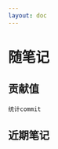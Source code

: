 ```yaml
---
layout: doc
---
```


<script setup>
  import { ref, onMounted } from 'vue'

  // SyntaxError: Named export 'CalendarHeatmap' not found. 
  // The requested module 'vue3-calendar-heatmap' is a CommonJS module, 
  // which may not support all module.exports as named exports.
  // import { CalendarHeatmap } from 'vue3-calendar-heatmap'
  import * as pkg from 'vue3-calendar-heatmap';
  const CalendarHeatmap = pkg.CalendarHeatmap || pkg;

  import { getTimestamp, timestampToFormatTime } from '../utils/date.tool.js';
  import { blog } from '../.vitepress/data/blog/blog.ts'

  const publishDates = ref([])
  const nowDate = ref('1970-01-01')
  const isDarkMode = ref(false)
  const lightRangeColor = ['#ebedf0', '#dae2ee', '#c1def8', '#74b5f1', '#3889de', '#12489b']
  const darkRangeColor = ['#282c34', '#1e3449', '#1e476b', '#1e5887', '#1e6baa', '#2497cf']

  onMounted(() => {
    nowDate.value = getNowDate()

    fetchCommitData("JhouXu", "apecode").then((commitData) => {
      const timestampToDate = (timestamp) => {
        return new Date(timestamp * 1000);
      };

      const processedData = commitData.map((entry) => {
        const weekDate = timestampToDate(entry.week);
        const dailyCommits = entry.days;

        const weeklyData = weekDate.getDay();
        const dailyData = dailyCommits.map((commits, index) => {
          const date = new Date(weekDate);
          date.setDate(weekDate.getDate() + index);
          return { date: getYearMonthDate(date), count: commits };
        });

        return dailyData;
      });

      // 剔除空值
      const processedDataFilter = processedData.flat(Infinity).filter((item) => item.count);

      publishDates.value = processedDataFilter
    });

    darkModeMediaQuery()
  })

  // 获取当前时间
  const getNowDate = () => {
    return timestampToFormatTime(getTimestamp(), 'yyyy-MM-dd') 
  }

  const getYearMonthDate = (dateString) => {
    let D = new Date(dateString);
    let year = D.getFullYear();
    let month = D.getMonth() + 1;
    let day = D.getDate();

    month = month < 10 ? `0${month}` : month;
    day = day < 10 ? `0${day}` : day;

    return `${year}-${month}-${day}`;
  };

  const fetchCommitData = async (owner, repo) => {
    try {
      const accessToken =
        "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";
      const response = await fetch(`https://api.github.com/repos/${owner}/${repo}/stats/commit_activity`, {
        headers: {
          Authorization: `Bearer ${accessToken}`,
        },
      });
      if (response.ok) {
        return await response.json();
      } else {
        console.error(`Failed to fetch commit data: ${response.status}`);
        return null;
      }
    } catch (error) {
      console.error("Error fetching commit data:", error);
      return null;
    }
  };

  const darkModeMediaQuery = () => {
    const htmlElement = document.documentElement;
    const classList = htmlElement.classList;
    // init
    isDarkMode.value = classList.value === '' ? false : true

    // observer
    const observer = new MutationObserver((mutationsList) => {
      isDarkMode.value = classList.value === '' ? false : true
    });

    // 配置需要观察的属性和类型
    observer.observe(htmlElement, { attributes: true });
  }
</script>

<style>
@import 'vue3-calendar-heatmap/dist/style.css';

.vch__legend {
  margin-top: 2px;
  font-size: 10px;
}
</style>

# 随笔记

## 贡献值

`统计commit`

<CalendarHeatmap :values="publishDates" :end-date="nowDate" :round="2" :max="10" :dark-mode="isDarkMode" :range-color="isDarkMode ? darkRangeColor : lightRangeColor" />

## 近期笔记
